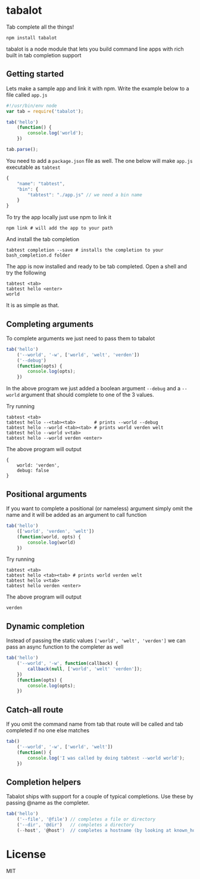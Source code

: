 # tabalot

Tab complete all the things!

	npm install tabalot

tabalot is a node module that lets you build command line apps with
rich built in tab completion support

## Getting started

Lets make a sample app and link it with npm.
Write the example below to a file called `app.js`

``` js
#!/usr/bin/env node
var tab = require('tabalot');

tab('hello')
	(function() {
		console.log('world');
	})

tab.parse();
```

You need to add a `package.json` file as well.
The one below will make `app.js` executable as `tabtest`

``` js
{
	"name": "tabtest",
	"bin": {
		"tabtest": "./app.js" // we need a bin name
	}
}
```

To try the app locally just use npm to link it

	npm link # will add the app to your path

And install the tab completion

	tabtest completion --save # installs the completion to your bash_completion.d folder

The app is now installed and ready to be tab completed.
Open a shell and try the following

	tabtest <tab>
	tabtest hello <enter>
	world

It is as simple as that.

## Completing arguments

To complete arguments we just need to pass them to tabalot

``` js
tab('hello')
	('--world', '-w', ['world', 'welt', 'verden'])
	('--debug')
	(function(opts) {
		console.log(opts);
	})
```

In the above program we just added a boolean argument `--debug`
and a `--world` argument that should complete to one of the 3 values.

Try running

	tabtest <tab>
	tabtest hello --<tab><tab>       # prints --world --debug
	tabtest hello --world <tab><tab> # prints world verden welt
	tabtest hello --world v<tab>
	tabtest hello --world verden <enter>

The above program will output

	{
		world: 'verden',
		debug: false
	}

## Positional arguments

If you want to complete a positional (or nameless) argument
simply omit the name and it will be added as an argument to call function

``` js
tab('hello')
	(['world', 'verden', 'welt'])
	(function(world, opts) {
		console.log(world)
	})
```

Try running

	tabtest <tab>
	tabtest hello <tab><tab> # prints world verden welt
	tabtest hello v<tab>
	tabtest hello verden <enter>

The above program will output

	verden

## Dynamic completion

Instead of passing the static values `['world', 'welt', 'verden']` we can
pass an async function to the completer as well

``` js
tab('hello')
	('--world', '-w', function(callback) {
		callback(null, ['world', 'welt' 'verden']);
	})
	(function(opts) {
		console.log(opts);
	})
```

## Catch-all route

If you omit the command name from tab that route will be called and tab completed
if no one else matches

``` js
tab()
	('--world', '-w', ['world', 'welt'])
	(function() {
		console.log('I was called by doing tabtest --world world');
	})
```

## Completion helpers

Tabalot ships with support for a couple of typical completions.
Use these by passing @name as the completer.

``` js
tab('hello')
	('--file', '@file') // completes a file or directory
	('--dir', '@dir')   // completes a directory
	(--host', '@host')  // completes a hostname (by looking at known_hosts)
```

# License

MIT